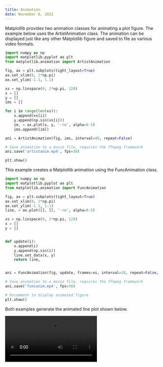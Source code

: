 ```yaml
---
title: Animation
date: November 6, 2022
---
```


Matplotlib provides two animation classes for animating a plot figure. The example below uses the ArtistAnimation class. The animation can be displayed just like any other Matplotlib figure and saved to file as various video formats.

```python
import numpy as np
import matplotlib.pyplot as plt
from matplotlib.animation import ArtistAnimation

fig, ax = plt.subplots(tight_layout=True)
ax.set_xlim(0, 2*np.pi)
ax.set_ylim(-1.1, 1.1)

xs = np.linspace(0, 2*np.pi, 128)
x = []
y = []
ims = []

for i in range(len(xs)):
    x.append(xs[i])
    y.append(np.sin(xs[i]))
    im, = ax.plot(x, y, '-ro', alpha=0.5)
    ims.append([im])

ani = ArtistAnimation(fig, ims, interval=40, repeat=False)

# Save animation to a movie file, requires the ffmpeg framework
ani.save('artistanim.mp4', fps=30)

plt.show()
```

This example creates a Matplotlib animation using the FuncAnimation class.

```python
import numpy as np
import matplotlib.pyplot as plt
from matplotlib.animation import FuncAnimation

fig, ax = plt.subplots(tight_layout=True)
ax.set_xlim(0, 2*np.pi)
ax.set_ylim(-1.1, 1.1)
line, = ax.plot([], [], '-ro', alpha=0.5)

xs = np.linspace(0, 2*np.pi, 128)
x = []
y = []


def update(i):
    x.append(i)
    y.append(np.sin(i))
    line.set_data(x, y)
    return line,


ani = FuncAnimation(fig, update, frames=xs, interval=20, repeat=False, blit=True)

# Save animation to a movie file, requires the ffmpeg framework
ani.save('funcanim.mp4', fps=30)

# Uncomment to display animated figure
plt.show()
```

Both examples generate the animated line plot shown below.

<video controls style="max-width:600px;">
    <source src="../images/artistanim.mp4" type="video/mp4">
    Sorry, your browser doesn't support this embedded video.
</video>
